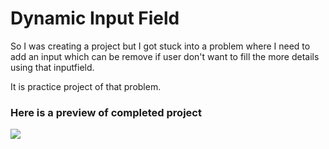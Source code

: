 # Dynamic Input Field

So I was creating a project but I got stuck into a problem where I need to add an input which can be remove if user don't want to fill the more details using that inputfield.

It is practice project of that problem.

### Here is a preview of completed project

![](/public/preview.gif)
